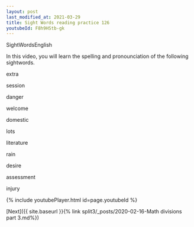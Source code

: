```yaml
---
layout: post
last_modified_at: 2021-03-29
title: Sight Words reading practice 126
youtubeId: F8h9HStb-gk
---
```

 
 
SightWordsEnglish


In this video, you will learn the spelling and pronounciation of the following sightwords.


extra

session

danger 

welcome

domestic

lots

literature

rain

desire

assessment

injury

 
{% include youtubePlayer.html id=page.youtubeId %}
 
 

[Next]({{ site.baseurl }}{% link  split3/_posts/2020-02-16-Math divisions part 3.md%})
 
